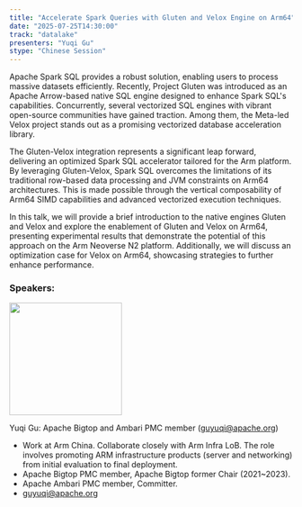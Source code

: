 ```yaml
---
title: "Accelerate Spark Queries with Gluten and Velox Engine on Arm64"
date: "2025-07-25T14:30:00"
track: "datalake"
presenters: "Yuqi Gu"
stype: "Chinese Session"
---
```


Apache Spark SQL provides a robust solution, enabling users to process massive datasets efficiently. Recently, Project Gluten was introduced as an Apache Arrow-based native SQL engine designed to enhance Spark SQL's capabilities. Concurrently, several vectorized SQL engines with vibrant open-source communities have gained traction. Among them, the Meta-led Velox project stands out as a promising vectorized database acceleration library.

The Gluten-Velox integration represents a significant leap forward, delivering an optimized Spark SQL accelerator tailored for the Arm platform. By leveraging Gluten-Velox, Spark SQL overcomes the limitations of its traditional row-based data processing and JVM constraints on Arm64 architectures. This is made possible through the vertical composability of Arm64 SIMD capabilities and advanced vectorized execution techniques.

In this talk, we will provide a brief introduction to the native engines Gluten and Velox and explore the enablement of Gluten and Velox on Arm64, presenting experimental results that demonstrate the potential of this approach on the Arm Neoverse N2 platform. Additionally, we will discuss an optimization case for Velox on Arm64, showcasing strategies to further enhance performance.


### Speakers:


<img src="https://sessionize.com/image/c0c6-400o400o1-ssHnQc9M2G2yMbua5opioP.jpg" width="200" /><br/>

Yuqi Gu: Apache Bigtop and Ambari PMC member (guyuqi@apache.org)

- Work at Arm China. Collaborate closely with Arm Infra LoB. The role involves promoting ARM infrastructure products (server and networking) from initial evaluation to final deployment. 
- Apache Bigtop PMC member, Apache Bigtop former Chair (2021~2023).
- Apache Ambari PMC member, Committer.
- guyuqi@apache.org